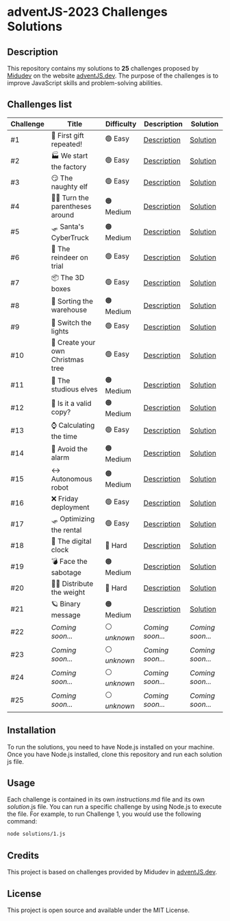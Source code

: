 # adventJS-2023 Challenges Solutions

## Description
This repository contains my solutions to **25** challenges proposed by [Midudev](https://twitter.com/midudev) on the website [adventJS.dev](https://adventjs.dev/). The purpose of the challenges is to improve JavaScript skills and problem-solving abilities.

## Challenges list

| Challenge | Title                             | Difficulty   | Description                      | Solution                    |
|-----------|-----------------------------------|--------------|----------------------------------|-----------------------------|
| #1        | 🎁 First gift repeated!           | 🟢 Easy       | [Description](challenges/1.md)   | [Solution](solutions/1.js)  |
| #2        | 🏭 We start the factory           | 🟢 Easy       | [Description](challenges/2.md)   | [Solution](solutions/2.js)  |
| #3        | 😏 The naughty elf                | 🟢 Easy       | [Description](challenges/3.md)   | [Solution](solutions/3.js)  |
| #4        | 😵‍💫 Turn the parentheses around    | 🟠 Medium     | [Description](challenges/4.md)   | [Solution](solutions/4.js)  |
| #5        | 🛷 Santa's CyberTruck             | 🟠 Medium     | [Description](challenges/5.md)   | [Solution](solutions/5.js)  |
| #6        | 🦌 The reindeer on trial          | 🟢 Easy       | [Description](challenges/6.md)   | [Solution](solutions/6.js)  |
| #7        | 📦 The 3D boxes                   | 🟢 Easy       | [Description](challenges/7.md)   | [Solution](solutions/7.js)  |
| #8        | 🏬 Sorting the warehouse          | 🟠 Medium     | [Description](challenges/8.md)   | [Solution](solutions/8.js)  |
| #9        | 🚦 Switch the lights              | 🟢 Easy       | [Description](challenges/9.md)   | [Solution](solutions/9.js)  |
| #10       | 🎄 Create your own Christmas tree | 🟢 Easy       | [Description](challenges/10.md)  | [Solution](solutions/10.js) |
| #11       | 📖 The studious elves             | 🟠 Medium     | [Description](challenges/11.md)  | [Solution](solutions/11.js) |
| #12       | 📸 Is it a valid copy?            | 🟠 Medium     | [Description](challenges/12.md)  | [Solution](solutions/12.js) |
| #13       | ⌚️ Calculating the time           | 🟢 Easy       | [Description](challenges/13.md)  | [Solution](solutions/13.js) |
| #14       | 🚨 Avoid the alarm                | 🟠 Medium     | [Description](challenges/14.md)  | [Solution](solutions/14.js) |
| #15       | ↔️ Autonomous robot                | 🟠 Medium     | [Description](challenges/15.md)  | [Solution](solutions/15.js) |
| #16       | ❌ Friday deployment              | 🟢 Easy       | [Description](challenges/16.md)  | [Solution](solutions/16.js) |
| #17       | 🛷 Optimizing the rental          | 🟢 Easy       | [Description](challenges/17.md)  | [Solution](solutions/17.js) |
| #18       | 🔢 The digital clock              | 🔴 Hard       | [Description](challenges/18.md)  | [Solution](solutions/18.js) |
| #19       | 💣 Face the sabotage              | 🟠 Medium     | [Description](challenges/19.md)  | [Solution](solutions/19.js) |
| #20       | 🏋️‍♂️ Distribute the weight          | 🔴 Hard       | [Description](challenges/20.md)  | [Solution](solutions/20.js) |
| #21       | 🪐 Binary message                 | 🟠 Medium     | [Description](challenges/21.md)  | [Solution](solutions/21.js) |
| #22       | _Coming soon..._                  | ⚪️ _unknown_  | _Coming soon..._                 | _Coming soon..._            |
| #23       | _Coming soon..._                  | ⚪️ _unknown_  | _Coming soon..._                 | _Coming soon..._            |
| #24       | _Coming soon..._                  | ⚪️ _unknown_  | _Coming soon..._                 | _Coming soon..._            |
| #25       | _Coming soon..._                  | ⚪️ _unknown_  | _Coming soon..._                 | _Coming soon..._            |

## Installation
To run the solutions, you need to have Node.js installed on your machine. Once you have Node.js installed, clone this repository and run each solution js file.

## Usage
Each challenge is contained in its own _instructions_.md file and its own _solution_.js file. You can run a specific challenge by using Node.js to execute the file. For example, to run Challenge 1, you would use the following command:

```bash
node solutions/1.js
```

## Credits
This project is based on challenges provided by Midudev in [adventJS.dev](https://adventjs.dev/).

## License
This project is open source and available under the MIT License.

